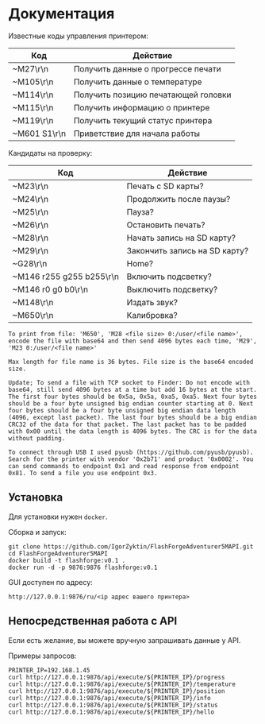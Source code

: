# Документация

Известные коды управления принтером:

| Код          | Действие                            |
|--------------|-------------------------------------|
| ~M27\r\n     | Получить данные о прогрессе печати  |
| ~M105\r\n    | Получить данные о температуре       |
| ~M114\r\n    | Получить позицию печатающей головки |
| ~M115\r\n    | Получить информацию о принтере      |
| ~M119\r\n    | Получить текущий статус принтера    |
| ~M601 S1\r\n | Приветствие для начала работы       |

Кандидаты на проверку:

| Код                      | Действие                      |
|--------------------------|-------------------------------|
| ~M23\r\n                 | Печать с SD карты?            |
| ~M24\r\n                 | Продолжить после паузы?       |
| ~M25\r\n                 | Пауза?                        |
| ~M26\r\n                 | Остановить печать?            |
| ~M28\r\n                 | Начать запись на SD карту?    |
| ~M29\r\n                 | Закончить запись на SD карту? |
| ~G28\r\n                 | Home?                         |
| ~M146 r255 g255 b255\r\n | Включить подсветку?           |
| ~M146 r0 g0 b0\r\n       | Выключить подсветку?          |
| ~M148\r\n                | Издать звук?                  |
| ~M650\r\n                | Калибровка?                   |

```
To print from file: 'M650', 'M28 <file size> 0:/user/<file name>', encode the file with base64 and then send 4096 bytes each time, 'M29', 'M23 0:/user/<file name>'

Max length for file name is 36 bytes. File size is the base64 encoded size.

Update; To send a file with TCP socket to Finder: Do not encode with base64, still send 4096 bytes at a time but add 16 bytes at the start. The first four bytes should be 0x5a, 0x5a, 0xa5, 0xa5. Next four bytes should be a four byte unsigned big endian counter starting at 0. Next four bytes should be a four byte unsigned big endian data length (4096, except last packet). The last four bytes should be a big endian CRC32 of the data for that packet. The last packet has to be padded with 0x00 until the data length is 4096 bytes. The CRC is for the data without padding.

To connect through USB I used pyusb (https://github.com/pyusb/pyusb). Search for the printer with vendor '0x2b71' and product '0x0002'. You can send commands to endpoint 0x1 and read response from endpoint 0x81. To send a file you use endpoint 0x3.
```

## Установка

Для установки нужен `docker`.

Сборка и запуск:

```shell
git clone https://github.com/IgorZyktin/FlashForgeAdventurer5MAPI.git
cd FlashForgeAdventurer5MAPI
docker build -t flashforge:v0.1 .
docker run -d -p 9876:9876 flashforge:v0.1
```

GUI доступен по адресу:

```shell
http://127.0.0.1:9876/ru/<ip адрес вашего принтера>
```

## Непосредственная работа с API

Если есть желание, вы можете вручную запрашивать данные у API.

Примеры запросов:

```shell
PRINTER_IP=192.168.1.45
curl http://127.0.0.1:9876/api/execute/${PRINTER_IP}/progress
curl http://127.0.0.1:9876/api/execute/${PRINTER_IP}/temperature
curl http://127.0.0.1:9876/api/execute/${PRINTER_IP}/position
curl http://127.0.0.1:9876/api/execute/${PRINTER_IP}/info
curl http://127.0.0.1:9876/api/execute/${PRINTER_IP}/status
curl http://127.0.0.1:9876/api/execute/${PRINTER_IP}/hello
```
